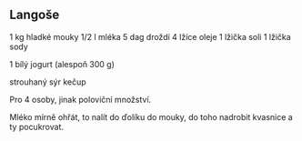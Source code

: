 ## Langoše

1 kg hladké mouky
1/2 l mléka
5 dag droždí
4 lžíce oleje
1 lžička soli
1 lžička sody

1 bílý jogurt (alespoň 300 g)

strouhaný sýr
kečup

Pro 4 osoby, jinak poloviční množství.

Mléko mírně ohřát, to nalít do ďolíku do mouky, do toho nadrobit kvasnice a ty pocukrovat.
